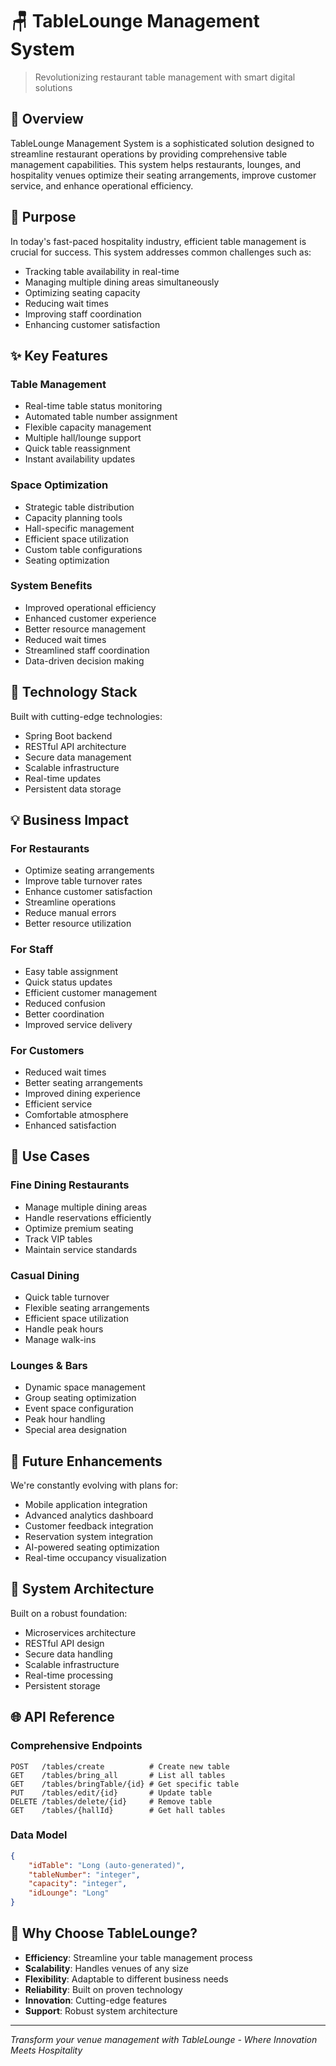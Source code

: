# 🪑 TableLounge Management System

> Revolutionizing restaurant table management with smart digital solutions

## 🌟 Overview

TableLounge Management System is a sophisticated solution designed to streamline restaurant operations by providing comprehensive table management capabilities. This system helps restaurants, lounges, and hospitality venues optimize their seating arrangements, improve customer service, and enhance operational efficiency.

## 🎯 Purpose

In today's fast-paced hospitality industry, efficient table management is crucial for success. This system addresses common challenges such as:
- Tracking table availability in real-time
- Managing multiple dining areas simultaneously
- Optimizing seating capacity
- Reducing wait times
- Improving staff coordination
- Enhancing customer satisfaction

## ✨ Key Features

### Table Management
- Real-time table status monitoring
- Automated table number assignment
- Flexible capacity management
- Multiple hall/lounge support
- Quick table reassignment
- Instant availability updates

### Space Optimization
- Strategic table distribution
- Capacity planning tools
- Hall-specific management
- Efficient space utilization
- Custom table configurations
- Seating optimization

### System Benefits
- Improved operational efficiency
- Enhanced customer experience
- Better resource management
- Reduced wait times
- Streamlined staff coordination
- Data-driven decision making

## 🚀 Technology Stack

Built with cutting-edge technologies:
- Spring Boot backend
- RESTful API architecture
- Secure data management
- Scalable infrastructure
- Real-time updates
- Persistent data storage

## 💡 Business Impact

### For Restaurants
- Optimize seating arrangements
- Improve table turnover rates
- Enhance customer satisfaction
- Streamline operations
- Reduce manual errors
- Better resource utilization

### For Staff
- Easy table assignment
- Quick status updates
- Efficient customer management
- Reduced confusion
- Better coordination
- Improved service delivery

### For Customers
- Reduced wait times
- Better seating arrangements
- Improved dining experience
- Efficient service
- Comfortable atmosphere
- Enhanced satisfaction

## 🎉 Use Cases

### Fine Dining Restaurants
- Manage multiple dining areas
- Handle reservations efficiently
- Optimize premium seating
- Track VIP tables
- Maintain service standards

### Casual Dining
- Quick table turnover
- Flexible seating arrangements
- Efficient space utilization
- Handle peak hours
- Manage walk-ins

### Lounges & Bars
- Dynamic space management
- Group seating optimization
- Event space configuration
- Peak hour handling
- Special area designation

## 🌈 Future Enhancements

We're constantly evolving with plans for:
- Mobile application integration
- Advanced analytics dashboard
- Customer feedback integration
- Reservation system integration
- AI-powered seating optimization
- Real-time occupancy visualization

## 🎨 System Architecture

Built on a robust foundation:
- Microservices architecture
- RESTful API design
- Secure data handling
- Scalable infrastructure
- Real-time processing
- Persistent storage

## 🌐 API Reference

### Comprehensive Endpoints
```http
POST   /tables/create          # Create new table
GET    /tables/bring_all       # List all tables
GET    /tables/bringTable/{id} # Get specific table
PUT    /tables/edit/{id}       # Update table
DELETE /tables/delete/{id}     # Remove table
GET    /tables/{hallId}        # Get hall tables
```

### Data Model
```json
{
    "idTable": "Long (auto-generated)",
    "tableNumber": "integer",
    "capacity": "integer",
    "idLounge": "Long"
}
```

## 🌟 Why Choose TableLounge?

- **Efficiency**: Streamline your table management process
- **Scalability**: Handles venues of any size
- **Flexibility**: Adaptable to different business needs
- **Reliability**: Built on proven technology
- **Innovation**: Cutting-edge features
- **Support**: Robust system architecture

---

*Transform your venue management with TableLounge - Where Innovation Meets Hospitality*


